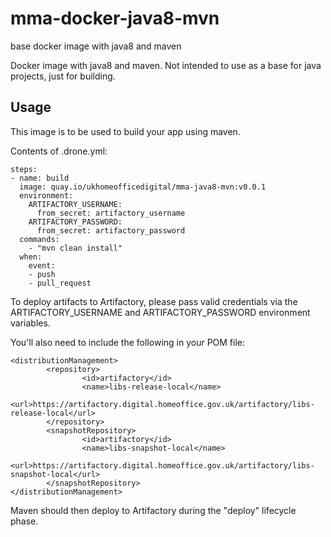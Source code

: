 # mma-docker-java8-mvn
base docker image with java8 and maven

Docker image with java8 and maven. Not intended to use as a base for java projects, just for building.

## Usage

This image is to be used to build your app using maven.

Contents of .drone.yml:
```
steps:
- name: build
  image: quay.io/ukhomeofficedigital/mma-java8-mvn:v0.0.1
  environment:
    ARTIFACTORY_USERNAME:
      from_secret: artifactory_username
    ARTIFACTORY_PASSWORD:
      from_secret: artifactory_password
  commands:
    - "mvn clean install"
  when:
    event:
    - push
    - pull_request

```
To deploy artifacts to Artifactory, please pass valid credentials via the ARTIFACTORY\_USERNAME and ARTIFACTORY\_PASSWORD environment variables.

You'll also need to include the following in your POM file:
```
<distributionManagement>
        <repository>
                <id>artifactory</id>
                <name>libs-release-local</name>
                <url>https://artifactory.digital.homeoffice.gov.uk/artifactory/libs-release-local</url>
        </repository>
        <snapshotRepository>
                <id>artifactory</id>
                <name>libs-snapshot-local</name>
                <url>https://artifactory.digital.homeoffice.gov.uk/artifactory/libs-snapshot-local</url>
        </snapshotRepository>
</distributionManagement>
```
Maven should then deploy to Artifactory during the "deploy" lifecycle phase.
